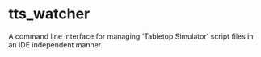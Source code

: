 # tts_watcher
A command line interface for managing 'Tabletop Simulator' script files in an IDE independent manner.
